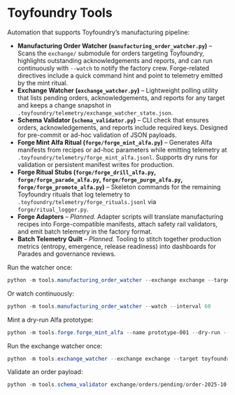 # Toyfoundry Tools

Automation that supports Toyfoundry’s manufacturing pipeline:

- **Manufacturing Order Watcher (`manufacturing_order_watcher.py`)** – Scans the `exchange/` submodule for orders targeting Toyfoundry, highlights outstanding acknowledgements and reports, and can run continuously with `--watch` to notify the factory crew. Forge-related directives include a quick command hint and point to telemetry emitted by the mint ritual.
- **Exchange Watcher (`exchange_watcher.py`)** – Lightweight polling utility that lists pending orders, acknowledgements, and reports for any target and keeps a change snapshot in `.toyfoundry/telemetry/exchange_watcher_state.json`.
- **Schema Validator (`schema_validator.py`)** – CLI check that ensures orders, acknowledgements, and reports include required keys. Designed for pre-commit or ad-hoc validation of JSON payloads.
- **Forge Mint Alfa Ritual (`forge/forge_mint_alfa.py`)** – Generates Alfa manifests from recipes or ad-hoc parameters while emitting telemetry at `.toyfoundry/telemetry/forge_mint_alfa.jsonl`. Supports dry runs for validation or persistent manifest writes for production.
- **Forge Ritual Stubs (`forge/forge_drill_alfa.py`, `forge/forge_parade_alfa.py`, `forge/forge_purge_alfa.py`, `forge/forge_promote_alfa.py`)** – Skeleton commands for the remaining Toyfoundry rituals that log telemetry to `.toyfoundry/telemetry/forge_rituals.jsonl` via `forge/ritual_logger.py`.
- **Forge Adapters** – _Planned._ Adapter scripts will translate manufacturing recipes into Forge-compatible manifests, attach safety rail validators, and emit batch telemetry in the factory format.
- **Batch Telemetry Quilt** – _Planned._ Tooling to stitch together production metrics (entropy, emergence, release readiness) into dashboards for Parades and governance reviews.

Run the watcher once:

```powershell
python -m tools.manufacturing_order_watcher --exchange exchange --target toyfoundry_ai_0
```

Or watch continuously:

```powershell
python -m tools.manufacturing_order_watcher --watch --interval 60
```

Mint a dry-run Alfa prototype:

```powershell
python -m tools.forge.forge_mint_alfa --name prototype-001 --dry-run --param color=cerulean
```

Run the exchange watcher once:

```powershell
python -m tools.exchange_watcher --exchange exchange --target toyfoundry_ai_0
```

Validate an order payload:

```powershell
python -m tools.schema_validator exchange/orders/pending/order-2025-10-12-007.json
```

